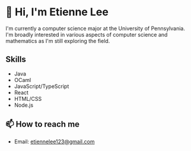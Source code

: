 # 👋 Hi, I'm Etienne Lee

I'm currently a computer science major at the University of Pennsylvania. I'm broadly interested in various aspects of computer science and mathematics as I'm still exploring the field.

## Skills
- Java
- OCaml
- JavaScript/TypeScript
- React
- HTML/CSS
- Node.js

## 📫 How to reach me
- Email: etiennelee123@gmail.com
